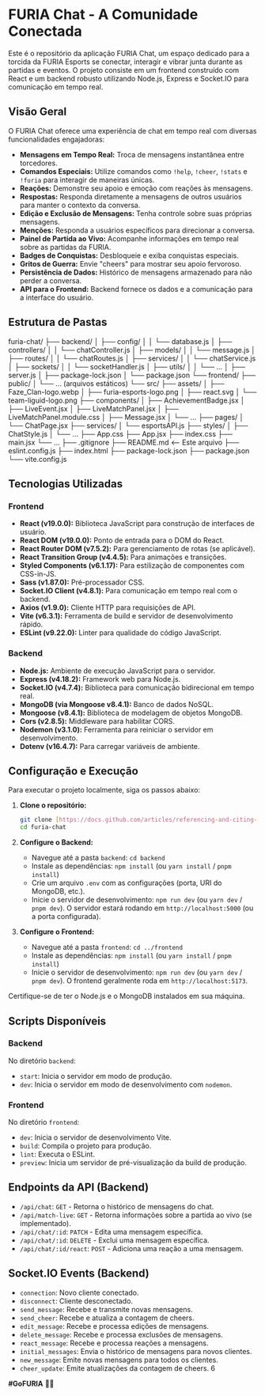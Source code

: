 # FURIA Chat - A Comunidade Conectada

Este é o repositório da aplicação FURIA Chat, um espaço dedicado para a torcida da FURIA Esports se conectar, interagir e vibrar junta durante as partidas e eventos. O projeto consiste em um frontend construído com React e um backend robusto utilizando Node.js, Express e Socket.IO para comunicação em tempo real.

## Visão Geral

O FURIA Chat oferece uma experiência de chat em tempo real com diversas funcionalidades engajadoras:

- **Mensagens em Tempo Real:** Troca de mensagens instantânea entre torcedores.
- **Comandos Especiais:** Utilize comandos como `!help`, `!cheer`, `!stats` e `!furia` para interagir de maneiras únicas.
- **Reações:** Demonstre seu apoio e emoção com reações às mensagens.
- **Respostas:** Responda diretamente a mensagens de outros usuários para manter o contexto da conversa.
- **Edição e Exclusão de Mensagens:** Tenha controle sobre suas próprias mensagens.
- **Menções:** Responda a usuários específicos para direcionar a conversa.
- **Painel de Partida ao Vivo:** Acompanhe informações em tempo real sobre as partidas da FURIA.
- **Badges de Conquistas:** Desbloqueie e exiba conquistas especiais.
- **Gritos de Guerra:** Envie "cheers" para mostrar seu apoio fervoroso.
- **Persistência de Dados:** Histórico de mensagens armazenado para não perder a conversa.
- **API para o Frontend:** Backend fornece os dados e a comunicação para a interface do usuário.

## Estrutura de Pastas

furia-chat/
├── backend/
│   ├── config/
│   │   └── database.js
│   ├── controllers/
│   │   └── chatController.js
│   ├── models/
│   │   └── message.js
│   ├── routes/
│   │   └── chatRoutes.js
│   ├── services/
│   │   └── chatService.js
│   ├── sockets/
│   │   └── socketHandler.js
│   ├── utils/
│   │   └── ...
│   ├── server.js
│   ├── package-lock.json
│   └── package.json
└── frontend/
├── public/
│   └── ... (arquivos estáticos)
└── src/
├── assets/
│   ├── Faze_Clan-logo.webp
│   ├── furia-esports-logo.png
│   ├── react.svg
│   └── team-liguid-logo.png
├── components/
│   ├── AchievementBadge.jsx
│   ├── LiveEvent.jsx
│   ├── LiveMatchPanel.jsx
│   ├── LiveMatchPanel.module.css
│   ├── Message.jsx
│   └── ...
├── pages/
│   └── ChatPage.jsx
├── services/
│   └── esportsAPI.js
├── styles/
│   ├── ChatStyle.js
│   └── ...
├── App.css
├── App.jsx
├── index.css
├── main.jsx
└── ...
├── .gitignore
├── README.md        <-- Este arquivo
├── eslint.config.js
├── index.html
├── package-lock.json
├── package.json
└── vite.config.js


## Tecnologias Utilizadas

### Frontend

-   **React (v19.0.0):** Biblioteca JavaScript para construção de interfaces de usuário.
-   **React DOM (v19.0.0):** Ponto de entrada para o DOM do React.
-   **React Router DOM (v7.5.2):** Para gerenciamento de rotas (se aplicável).
-   **React Transition Group (v4.4.5):** Para animações e transições.
-   **Styled Components (v6.1.17):** Para estilização de componentes com CSS-in-JS.
-   **Sass (v1.87.0):** Pré-processador CSS.
-   **Socket.IO Client (v4.8.1):** Para comunicação em tempo real com o backend.
-   **Axios (v1.9.0):** Cliente HTTP para requisições de API.
-   **Vite (v6.3.1):** Ferramenta de build e servidor de desenvolvimento rápido.
-   **ESLint (v9.22.0):** Linter para qualidade do código JavaScript.

### Backend

-   **Node.js:** Ambiente de execução JavaScript para o servidor.
-   **Express (v4.18.2):** Framework web para Node.js.
-   **Socket.IO (v4.7.4):** Biblioteca para comunicação bidirecional em tempo real.
-   **MongoDB (via Mongoose v8.4.1):** Banco de dados NoSQL.
-   **Mongoose (v8.4.1):** Biblioteca de modelagem de objetos MongoDB.
-   **Cors (v2.8.5):** Middleware para habilitar CORS.
-   **Nodemon (v3.1.0):** Ferramenta para reiniciar o servidor em desenvolvimento.
-   **Dotenv (v16.4.7):** Para carregar variáveis de ambiente.

## Configuração e Execução

Para executar o projeto localmente, siga os passos abaixo:

1.  **Clone o repositório:**
    ```bash
    git clone [https://docs.github.com/articles/referencing-and-citing-content](https://docs.github.com/articles/referencing-and-citing-content)
    cd furia-chat
    ```

2.  **Configure o Backend:**
    -   Navegue até a pasta `backend`: `cd backend`
    -   Instale as dependências: `npm install` (ou `yarn install` / `pnpm install`)
    -   Crie um arquivo `.env` com as configurações (porta, URI do MongoDB, etc.).
    -   Inicie o servidor de desenvolvimento: `npm run dev` (ou `yarn dev` / `pnpm dev`). O servidor estará rodando em `http://localhost:5000` (ou a porta configurada).

3.  **Configure o Frontend:**
    -   Navegue até a pasta `frontend`: `cd ../frontend`
    -   Instale as dependências: `npm install` (ou `yarn install` / `pnpm install`)
    -   Inicie o servidor de desenvolvimento: `npm run dev` (ou `yarn dev` / `pnpm dev`). O frontend geralmente roda em `http://localhost:5173`.

Certifique-se de ter o Node.js e o MongoDB instalados em sua máquina.

## Scripts Disponíveis

### Backend

No diretório `backend`:

-   `start`: Inicia o servidor em modo de produção.
-   `dev`: Inicia o servidor em modo de desenvolvimento com `nodemon`.

### Frontend

No diretório `frontend`:

-   `dev`: Inicia o servidor de desenvolvimento Vite.
-   `build`: Compila o projeto para produção.
-   `lint`: Executa o ESLint.
-   `preview`: Inicia um servidor de pré-visualização da build de produção.

## Endpoints da API (Backend)

-   `/api/chat`: `GET` - Retorna o histórico de mensagens do chat.
-   `/api/match-live`: `GET` - Retorna informações sobre a partida ao vivo (se implementado).
-   `/api/chat/:id`: `PATCH` - Edita uma mensagem específica.
-   `/api/chat/:id`: `DELETE` - Exclui uma mensagem específica.
-   `/api/chat/:id/react`: `POST` - Adiciona uma reação a uma mensagem.

## Socket.IO Events (Backend)

-   `connection`: Novo cliente conectado.
-   `disconnect`: Cliente desconectado.
-   `send_message`: Recebe e transmite novas mensagens.
-   `send_cheer`: Recebe e atualiza a contagem de cheers.
-   `edit_message`: Recebe e processa edições de mensagens.
-   `delete_message`: Recebe e processa exclusões de mensagens.
-   `react_message`: Recebe e processa reações a mensagens.
-   `initial_messages`: Envia o histórico de mensagens para novos clientes.
-   `new_message`: Emite novas mensagens para todos os clientes.
-   `cheer_update`: Emite atualizações da contagem de cheers.
6

**#GoFURIA** 🐆🔥
